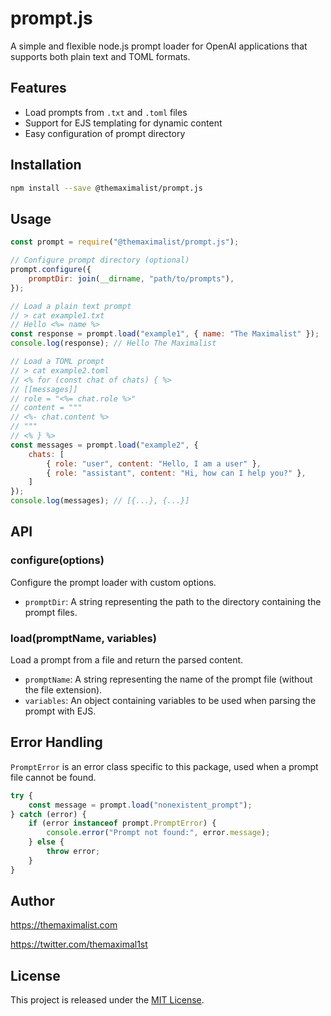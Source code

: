 # prompt.js

A simple and flexible node.js prompt loader for OpenAI applications that supports both plain text and TOML formats.



## Features

-   Load prompts from `.txt` and `.toml` files
-   Support for EJS templating for dynamic content
-   Easy configuration of prompt directory



## Installation

```bash
npm install --save @themaximalist/prompt.js
```



## Usage

```javascript
const prompt = require("@themaximalist/prompt.js");

// Configure prompt directory (optional)
prompt.configure({
    promptDir: join(__dirname, "path/to/prompts"),
});

// Load a plain text prompt
// > cat example1.txt
// Hello <%= name %>
const response = prompt.load("example1", { name: "The Maximalist" });
console.log(response); // Hello The Maximalist

// Load a TOML prompt
// > cat example2.toml
// <% for (const chat of chats) { %>
// [[messages]]
// role = "<%= chat.role %>"
// content = """
// <%- chat.content %>
// """
// <% } %>
const messages = prompt.load("example2", {
    chats: [
        { role: "user", content: "Hello, I am a user" },
        { role: "assistant", content: "Hi, how can I help you?" },
    ]
});
console.log(messages); // [{...}, {...}]
```



## API

### configure(options)

Configure the prompt loader with custom options.

- `promptDir`: A string representing the path to the directory containing the prompt files.



### load(promptName, variables)

Load a prompt from a file and return the parsed content.

- `promptName`: A string representing the name of the prompt file (without the file extension).
- `variables`: An object containing variables to be used when parsing the prompt with EJS.



## Error Handling

`PromptError` is an error class specific to this package, used when a prompt file cannot be found.

```javascript
try {
    const message = prompt.load("nonexistent_prompt");
} catch (error) {
    if (error instanceof prompt.PromptError) {
        console.error("Prompt not found:", error.message);
    } else {
        throw error;
    }
}
```



## Author

https://themaximalist.com

https://twitter.com/themaximal1st



## License

This project is released under the [MIT License](https://chat.openai.com/LICENSE).
